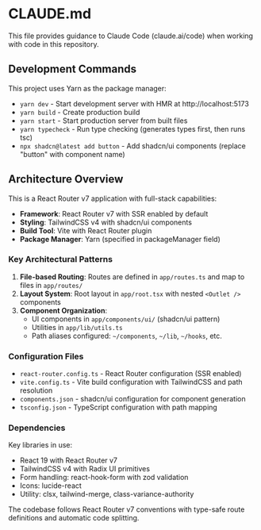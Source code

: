 # CLAUDE.md

This file provides guidance to Claude Code (claude.ai/code) when working with
code in this repository.

## Development Commands

This project uses Yarn as the package manager:

- `yarn dev` - Start development server with HMR at http://localhost:5173
- `yarn build` - Create production build
- `yarn start` - Start production server from built files
- `yarn typecheck` - Run type checking (generates types first, then runs tsc)
- `npx shadcn@latest add button` - Add shadcn/ui components (replace "button"
  with component name)

## Architecture Overview

This is a React Router v7 application with full-stack capabilities:

- **Framework**: React Router v7 with SSR enabled by default
- **Styling**: TailwindCSS v4 with shadcn/ui components
- **Build Tool**: Vite with React Router plugin
- **Package Manager**: Yarn (specified in packageManager field)

### Key Architectural Patterns

1. **File-based Routing**: Routes are defined in `app/routes.ts` and map to
   files in `app/routes/`
2. **Layout System**: Root layout in `app/root.tsx` with nested `<Outlet />`
   components
3. **Component Organization**:
   - UI components in `app/components/ui/` (shadcn/ui pattern)
   - Utilities in `app/lib/utils.ts`
   - Path aliases configured: `~/components`, `~/lib`, `~/hooks`, etc.

### Configuration Files

- `react-router.config.ts` - React Router configuration (SSR enabled)
- `vite.config.ts` - Vite build configuration with TailwindCSS and path
  resolution
- `components.json` - shadcn/ui configuration for component generation
- `tsconfig.json` - TypeScript configuration with path mapping

### Dependencies

Key libraries in use:

- React 19 with React Router v7
- TailwindCSS v4 with Radix UI primitives
- Form handling: react-hook-form with zod validation
- Icons: lucide-react
- Utility: clsx, tailwind-merge, class-variance-authority

The codebase follows React Router v7 conventions with type-safe route
definitions and automatic code splitting.
